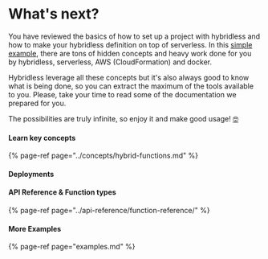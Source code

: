 # What's next?

You have reviewed the basics of how to set up a project with hybridless and how to make your hybridless definition on top of serverless. In this [simple example](define-your-function.md), there are tons of hidden concepts and heavy work done for you by hybridless, serverless, AWS \(CloudFormation\) and docker. 

Hybridless leverage all these concepts but it's also always good to know what is being done, so you can extract the maximum of the tools available to you. Please, take your time to read some of the documentation we prepared for you. 

The possibilities are truly infinite, so enjoy it and make good usage! [🤓](https://emojipedia.org/nerd-face/)   

#### Learn key concepts

{% page-ref page="../concepts/hybrid-functions.md" %}

#### Deployments

#### API Reference & Function types

{% page-ref page="../api-reference/function-reference/" %}

#### More Examples

{% page-ref page="examples.md" %}




